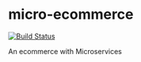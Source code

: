 # micro-ecommerce

[![Build Status][travis-image]][travis-url] 

[travis-url]:https://travis-ci.org/fabiorapanelo/micro-ecommerce
[travis-image]:https://img.shields.io/travis/fabiorapanelo/micro-ecommerce/master.svg

An ecommerce with Microservices


